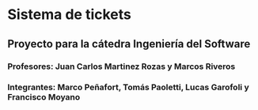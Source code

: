 # Sistema de tickets
## Proyecto para la cátedra Ingeniería del Software 

### Profesores: Juan Carlos Martinez Rozas y Marcos Riveros 
### Integrantes: Marco Peñafort, Tomás Paoletti, Lucas Garofoli y Francisco Moyano
